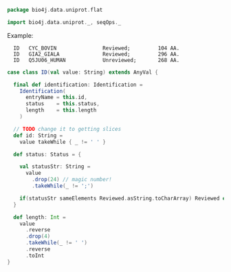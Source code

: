 
```scala
package bio4j.data.uniprot.flat

import bio4j.data.uniprot._, seqOps._
```


Example:

```
  ID   CYC_BOVIN               Reviewed;         104 AA.
  ID   GIA2_GIALA              Reviewed;         296 AA.
  ID   Q5JU06_HUMAN            Unreviewed;       268 AA.
```


```scala
case class ID(val value: String) extends AnyVal {

  final def identification: Identification =
    Identification(
      entryName = this.id,
      status    = this.status,
      length    = this.length
    )

  // TODO change it to getting slices
  def id: String =
    value takeWhile { _ != ' ' }

  def status: Status = {

    val statusStr: String =
      value
        .drop(24) // magic number!
        .takeWhile(_ != ';')

    if(statusStr sameElements Reviewed.asString.toCharArray) Reviewed else Unreviewed
  }

  def length: Int =
    value
      .reverse
      .drop(4)
      .takeWhile(_ != ' ')
      .reverse
      .toInt
}

```




[test/scala/lines.scala]: ../../../test/scala/lines.scala.md
[test/scala/testData.scala]: ../../../test/scala/testData.scala.md
[test/scala/FlatFileEntry.scala]: ../../../test/scala/FlatFileEntry.scala.md
[test/scala/EntryParsingSpeed.scala]: ../../../test/scala/EntryParsingSpeed.scala.md
[test/scala/FileReadSpeed.scala]: ../../../test/scala/FileReadSpeed.scala.md
[test/scala/SeqOps.scala]: ../../../test/scala/SeqOps.scala.md
[main/scala/entry.scala]: ../entry.scala.md
[main/scala/flat/SequenceData.scala]: SequenceData.scala.md
[main/scala/flat/KW.scala]: KW.scala.md
[main/scala/flat/ID.scala]: ID.scala.md
[main/scala/flat/RC.scala]: RC.scala.md
[main/scala/flat/DT.scala]: DT.scala.md
[main/scala/flat/Entry.scala]: Entry.scala.md
[main/scala/flat/GN.scala]: GN.scala.md
[main/scala/flat/parsers.scala]: parsers.scala.md
[main/scala/flat/RG.scala]: RG.scala.md
[main/scala/flat/DR.scala]: DR.scala.md
[main/scala/flat/OG.scala]: OG.scala.md
[main/scala/flat/RL.scala]: RL.scala.md
[main/scala/flat/SQ.scala]: SQ.scala.md
[main/scala/flat/PE.scala]: PE.scala.md
[main/scala/flat/OS.scala]: OS.scala.md
[main/scala/flat/CC.scala]: CC.scala.md
[main/scala/flat/OX.scala]: OX.scala.md
[main/scala/flat/OH.scala]: OH.scala.md
[main/scala/flat/RN.scala]: RN.scala.md
[main/scala/flat/DE.scala]: DE.scala.md
[main/scala/flat/RA.scala]: RA.scala.md
[main/scala/flat/RX.scala]: RX.scala.md
[main/scala/flat/FT.scala]: FT.scala.md
[main/scala/flat/AC.scala]: AC.scala.md
[main/scala/flat/RP.scala]: RP.scala.md
[main/scala/flat/lineTypes.scala]: lineTypes.scala.md
[main/scala/flat/RT.scala]: RT.scala.md
[main/scala/seqOps.scala]: ../seqOps.scala.md